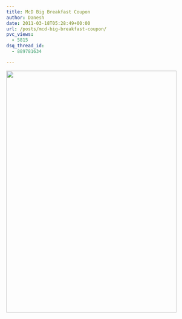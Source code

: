 ```yaml
---
title: McD Big Breakfast Coupon
author: Danesh
date: 2011-03-18T05:28:49+00:00
url: /posts/mcd-big-breakfast-coupon/
pvc_views:
  - 5815
dsq_thread_id:
  - 889781634

---
```

[<img loading="lazy" class="alignnone" title="Big Breakfast Coupon" src="http://www.mymcd.com.my/fb/coupon/mcdbigbreakfast.jpg" alt="" width="450" height="638" />][1]

 [1]: http://www.mymcd.com.my/fb/coupon/mcdbigbreakfast.jpg